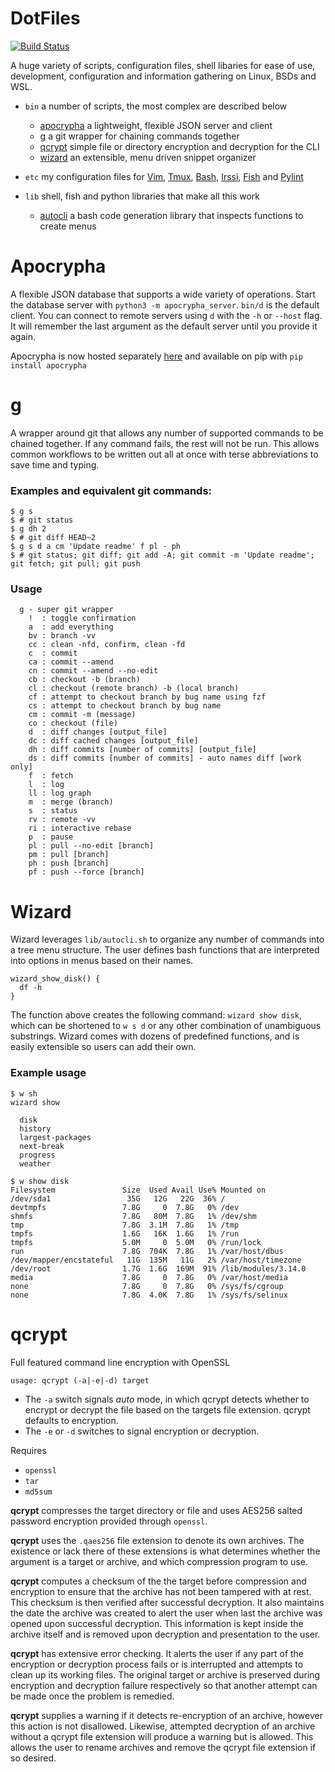 # DotFiles

[![Build Status](https://travis-ci.org/Gandalf-/DotFiles.svg?branch=master)](https://travis-ci.org/Gandalf-/DotFiles)

A huge variety of scripts, configuration files, shell libaries for ease of use,
development, configuration and information gathering on Linux, BSDs and WSL.

- `bin` a number of scripts, the most complex are described below
   - [apocrypha](#Apocrypha) a lightweight, flexible JSON server and client
   - [g](#g) a git wrapper for chaining commands together
   - [qcrypt](#qcrypt) simple file or directory encryption and decryption for the CLI
   - [wizard](#Wizard) an extensible, menu driven snippet organizer

- `etc` my configuration files for [Vim](https://github.com/vim/vim),
  [Tmux](https://github.com/tmux/tmux),
  [Bash](https://www.gnu.org/software/bash/), [Irssi](https://irssi.org/),
  [Fish](https://github.com/fish-shell/fish-shell) and
  [Pylint](https://www.pylint.org/)

- `lib` shell, fish and python libraries that make all this work
    - [autocli](#autocli) a bash code generation library that inspects functions to create menus

# Apocrypha

A flexible JSON database that supports a wide variety of operations. Start the
database server with `python3 -m apocrypha_server`. `bin/d` is the default
client. You can connect to remote servers using `d` with the `-h` or `--host`
flag. It will remember the last argument as the default server until you
provide it again.

Apocrypha is now hosted separately
[here](https://github.com/Gandalf-/apocrypha) and available on pip with `pip install apocrypha`


# g
A wrapper around git that allows any number of supported commands to be chained together. If any command fails, the rest will not be run. This allows common workflows to be written out all at once with terse abbreviations to save time and typing.

### Examples and equivalent git commands:
```
$ g s
$ # git status
$ g dh 2
$ # git diff HEAD~2
$ g s d a cm 'Update readme' f pl - ph
$ # git status; git diff; git add -A; git commit -m 'Update readme'; git fetch; git pull; git push
```

### Usage
```
  g - super git wrapper
    !  : toggle confirmation
    a  : add everything
    bv : branch -vv
    cc : clean -nfd, confirm, clean -fd
    c  : commit
    ca : commit --amend
    cn : commit --amend --no-edit
    cb : checkout -b (branch)
    cl : checkout (remote branch) -b (local branch)
    cf : attempt to checkout branch by bug name using fzf
    cs : attempt to checkout branch by bug name
    cm : commit -m (message)
    co : checkout (file)
    d  : diff changes [output_file]
    dc : diff cached changes [output_file]
    dh : diff commits [number of commits] [output_file]
    ds : diff commits [number of commits] - auto names diff [work only]
    f  : fetch
    l  : log
    ll : log graph
    m  : merge (branch)
    s  : status
    rv : remote -vv
    ri : interactive rebase
    p  : pause
    pl : pull --no-edit [branch]
    pm : pull [branch]
    ph : push [branch]
    pf : push --force [branch]
```


# Wizard

Wizard leverages `lib/autocli.sh` to organize any number of commands into a tree menu structure. The user defines bash functions that are interpreted into options in menus based on their names.
```
wizard_show_disk() {
  df -h
}
```
The function above creates the following command: `wizard show disk`, which can be shortened to `w s d` or any other combination of unambiguous substrings. Wizard comes with dozens of predefined functions, and is easily extensible so users can add their own.

### Example usage
```
$ w sh
wizard show

  disk
  history
  largest-packages
  next-break
  progress
  weather

$ w show disk
Filesystem               Size  Used Avail Use% Mounted on
/dev/sda1                 35G   12G   22G  36% /
devtmpfs                 7.8G     0  7.8G   0% /dev
shmfs                    7.8G   80M  7.8G   1% /dev/shm
tmp                      7.8G  3.1M  7.8G   1% /tmp
tmpfs                    1.6G   16K  1.6G   1% /run
tmpfs                    5.0M     0  5.0M   0% /run/lock
run                      7.8G  704K  7.8G   1% /var/host/dbus
/dev/mapper/encstateful   11G  135M   11G   2% /var/host/timezone
/dev/root                1.7G  1.6G  169M  91% /lib/modules/3.14.0
media                    7.8G     0  7.8G   0% /var/host/media
none                     7.8G     0  7.8G   0% /sys/fs/cgroup
none                     7.8G  4.0K  7.8G   1% /sys/fs/selinux
```

# qcrypt
Full featured command line encryption with OpenSSL

`usage: qcrypt (-a|-e|-d) target`
- The `-a` switch signals *auto* mode, in which qcrypt detects whether to
  encrypt or decrypt the file based on the targets file extension. qcrypt
  defaults to encryption.
- The `-e` or `-d` switches to signal encryption or decryption.

Requires
- `openssl`
- `tar`
- `md5sum`

**qcrypt** compresses the target directory or file and uses AES256 salted
password encryption provided through `openssl`.

**qcrypt** uses the `.qaes256` file extension to denote its own archives. The
existence or lack there of these extensions is what determines whether the
argument is a target or archive, and which compression program to use.

**qcrypt** computes a checksum of the the target before compression and
encryption to ensure that the archive has not been tampered with at rest. This
checksum is then verified after successful decryption. It also maintains the
date the archive was created to alert the user when last the archive was opened
upon successful decryption. This information is kept inside the archive itself
and is removed upon decryption and presentation to the user.

**qcrypt** has extensive error checking. It alerts the user if any part of the
encryption or decryption process fails or is interrupted and attempts to clean
up its working files. The original target or archive is preserved during
encryption and decryption failure respectively so that another attempt can be
made once the problem is remedied.

**qcrypt** supplies a warning if it detects re-encryption of an archive,
however this action is not disallowed. Likewise, attempted decryption of an
archive without a qcrypt file extension will produce a warning but is allowed.
This allows the user to rename archives and remove the qcrypt file extension if
so desired.

